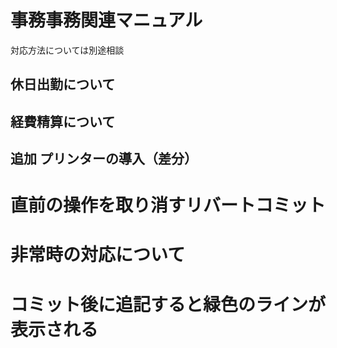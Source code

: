 # 事務事務関連マニュアル
対応方法については別途相談

## 休日出勤について
## 経費精算について
## 追加 プリンターの導入（差分）
# 直前の操作を取り消すリバートコミット
# 非常時の対応について
# コミット後に追記すると緑色のラインが表示される